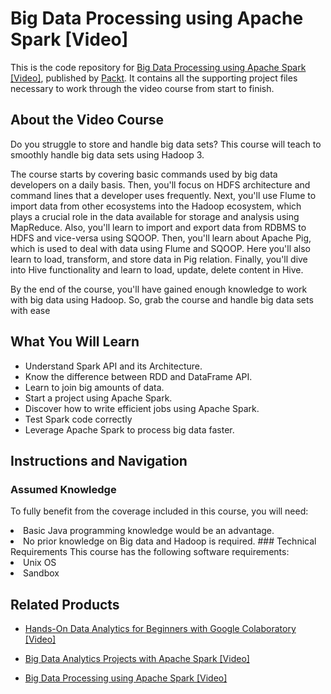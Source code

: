 # Big Data Processing using Apache Spark [Video]
This is the code repository for [Big Data Processing using Apache Spark [Video]](https://www.packtpub.com/big-data-and-business-intelligence/big-data-processing-using-apache-spark-video?utm_source=github&utm_medium=repository&utm_campaign=9781788398367), published by [Packt](https://www.packtpub.com/?utm_source=github). It contains all the supporting project files necessary to work through the video course from start to finish.
## About the Video Course
Do you struggle to store and handle big data sets? This course will teach to smoothly handle big data sets using Hadoop 3.

The course starts by covering basic commands used by big data developers on a daily basis. Then, you'll focus on HDFS architecture and command lines that a developer uses frequently. Next, you'll use Flume to import data from other ecosystems into the Hadoop ecosystem, which plays a crucial role in the data available for storage and analysis using MapReduce. Also, you'll learn to import and export data from RDBMS to HDFS and vice-versa using SQOOP. Then, you'll learn about Apache Pig, which is used to deal with data using Flume and SQOOP. Here you'll also learn to load, transform, and store data in Pig relation. Finally, you'll dive into Hive functionality and learn to load, update, delete content in Hive.

By the end of the course, you'll have gained enough knowledge to work with big data using Hadoop. So, grab the course and handle big data sets with ease

<H2>What You Will Learn</H2>
<DIV class=book-info-will-learn-text>
<UL>
<LI>Understand Spark API and its Architecture. 
<LI>Know the difference between RDD and DataFrame API. 
<LI>Learn to join big amounts of data. 
<LI>Start a project using Apache Spark. 
<LI>Discover how to write efficient jobs using Apache Spark. 
<LI>Test Spark code correctly 
<LI>Leverage Apache Spark to process big data faster. </LI></UL></DIV>

## Instructions and Navigation
### Assumed Knowledge
To fully benefit from the coverage included in this course, you will need:<br/>
<LI>Basic Java programming knowledge would be an advantage. 
<LI>No prior knowledge on Big data and Hadoop is required.
### Technical Requirements
This course has the following software requirements:<br/>
<LI>Unix OS 
<LI>Sandbox

## Related Products
* [Hands-On Data Analytics for Beginners with Google Colaboratory [Video]](https://www.packtpub.com/business/hands-data-analytics-beginners-google-colaboratory-video?utm_source=github&utm_medium=repository&utm_campaign=9781788993104)

* [Big Data Analytics Projects with Apache Spark [Video]](https://www.packtpub.com/big-data-and-business-intelligence/big-data-analytics-projects-apache-spark-video?utm_source=github&utm_medium=repository&utm_campaign=9781789132373)

* [Big Data Processing using Apache Spark [Video]](https://www.packtpub.com/big-data-and-business-intelligence/big-data-processing-using-apache-spark-video?utm_source=github&utm_medium=repository&utm_campaign=9781788398367)

